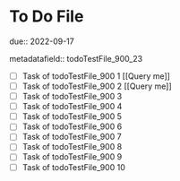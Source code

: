 # To Do File

due:: 2022-09-17

metadatafield:: todoTestFile_900_23

- [ ] Task of todoTestFile_900 1 [[Query me]]
- [ ] Task of todoTestFile_900 2 [[Query me]]
- [ ] Task of todoTestFile_900 3
- [ ] Task of todoTestFile_900 4
- [ ] Task of todoTestFile_900 5
- [ ] Task of todoTestFile_900 6
- [ ] Task of todoTestFile_900 7
- [ ] Task of todoTestFile_900 8
- [ ] Task of todoTestFile_900 9
- [ ] Task of todoTestFile_900 10